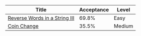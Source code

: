 | Title                                                                                        | Acceptance   | Level   |
|----------------------------------------------------------------------------------------------|--------------|---------|
| [Reverse Words in a String III](https://leetcode.com/problems/reverse-words-in-a-string-iii) | 69.8%        | Easy    |
| [Coin Change](https://leetcode.com/problems/coin-change)                                     | 35.5%        | Medium  |
